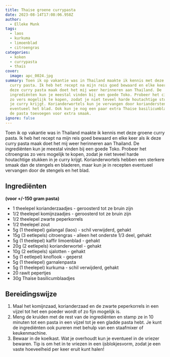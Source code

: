 ```yaml
---
title: Thaise groene currypasta
date: 2023-08-14T17:08:06.958Z
author:
  - Elleke Munk
tags:
  - laos
  - kurkuma
  - limoenblad
  - citroengras
categories:
  - koken
  - currypasta
  - thais
cover:
  image: apc_0024.jpg
summary: Toen ik op vakantie was in Thailand maakte ik kennis met deze groene
  curry pasta. Ik heb het recept na mijn reis goed bewaard en elke keer als ik
  deze curry pasta maak doet het mij weer herinneren aan Thailand. De
  ingrediënten kun je meestal vinden bij een goede Toko. Probeer het citroengras
  zo vers mogelijk te kopen, zodat je niet teveel harde houtachtige stukken in
  je curry krijgt. Korianderwortels kun je vervangen door korianderstengels en
  eventueel het blad. Ook kun je nog een paar extra Thaise basilicumblaadjes aan
  de pasta toevoegen voor extra smaak.
ignore: false
---
```

Toen ik op vakantie was in Thailand maakte ik kennis met deze groene curry pasta. Ik heb het recept na mijn reis goed bewaard en elke keer als ik deze curry pasta maak doet het mij weer herinneren aan Thailand. De ingrediënten kun je meestal vinden bij een goede Toko. Probeer het citroengras zo vers mogelijk te kopen, zodat je niet teveel harde houtachtige stukken in je curry krijgt. Korianderwortels hebben een sterkere smaak dan de stengels en bladeren, maar kun je in recepten eventueel vervangen door de stengels en het blad. 

## Ingrediënten

**(voor +/-150 gram pasta)**

- 1 theelepel korianderzaadjes - geroosterd tot ze bruin zijn
- 1/2 theelepel komijnzaadjes - geroosterd tot ze bruin zijn
- 1/2 theelepel zwarte peperkorrels
- 1/2 theelepel zout
- 5g (1 theelepel) galangal (laos) - schil verwijderd, gehakt
- 15g (3 eetlepels) citroengras - alleen het onderste 1/3 deel, gehakt
- 5g (1 theelepel) kaffir limoenblad - gehakt
- 20g (2 eetlepels) korianderwortel - gehakt
- 10g (2 eetlepels) sjalotten - gehakt
- 5g (1 eetlepel) knoflook - geperst
- 5g (1 theelepel) garnalenpasta
- 5g (1 theelepel) kurkuma - schil verwijderd, gehakt
- 20 rawit pepertjes
- 30g Thaise basilicumblaadjes

## Bereidingswijze

1. Maal het komijnzaad, korianderzaad en de zwarte peperkorrels in een vijzel tot het een poeder wordt of zo fijn mogelijk is.
2. Meng de kruiden met de rest van de ingrediënten en stamp ze in 10 minuten tot een pasta in een vijzel tot je een gladde pasta hebt. Je kunt de ingrediënten ook pureren met behulp van een staafmixer of keukenmachine. 
3. Bewaar in de koelkast. Wat je overhoudt kun je eventueel in de vriezer bewaren.  Tip is om het in te vriezen in een ijsblokjesvorm, zodat je een vaste hoeveelheid per keer eruit kunt halen!
